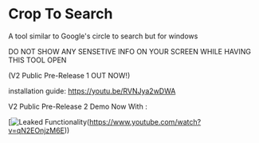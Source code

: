 # Crop To Search

A tool similar to Google's circle to search but for windows 

DO NOT SHOW ANY SENSETIVE INFO ON YOUR SCREEN WHILE HAVING THIS TOOL OPEN

(V2 Public Pre-Release 1 OUT NOW!)

installation guide: https://youtu.be/RVNJya2wDWA

V2 Public Pre-Release 2 Demo Now With :

[![Leaked Functionality](https://img.youtube.com/vi/qN2EOnjzM6E/0.jpg)(https://www.youtube.com/watch?v=qN2EOnjzM6E))
